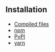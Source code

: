 
## Installation

- [Compiled files](./installing-compiled.md)
- [npm](./installing-with-npm.md)
- [PyPI](./installing-with-pypi.md)
- [yarn](./installing-with-yarn.md)
